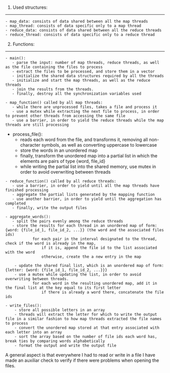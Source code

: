 1. Used structures:
---
    - map_data: consists of data shared between all the map threads 
    - map_thread: consists of data specific only to a map thread
    - reduce_data: consists of data shared between all the reduce threads
    - reduce_thread: consists of data specific only to a reduce thread

2. Functions:
---
    - main():
       - parse the input: number of map threads, reduce threads, as well as the file containing the files to process
       - extract the files to be processed, and store them in a vector
       - initialize the shared data structures required by all the threads
       - initialize and start the map threads, as well as the reduce threads
       - join the results from the threads.
       - finally, destroy all the synchronization variables used

    - map_function() called by all map threads:
       - while there are unprocessed files, takes a file and process it
       - use a mutex while extracting the next file to process, in order to prevent other threads from accessing the same file
       - use a barrier, in order to yield the reduce threads while the map threads are still processing

   - process_file():
       - reads each word from the file, and transforms it, removing all non-character symbols, as well as converting uppercase to lowercase
       - store the words in an unordered map
       - finally, transform the unordered map into a partial list in which the elements are pairs of type {word, file_id}
       - while writing the partial list into the shared memory, use mutex in order to avoid overwriting between threads

    - reduce_function() called by all reduce threads:
       - use a barrier, in order to yield until all the map threads have finished processing
       - aggregate the partial lists generated by the mapping function
       - use another barrier, in order to yield until the aggregation has completed
       - finally, write the output files

    - aggregate_words():
       - split the pairs evenly among the reduce threads
       - store the results for each thread in an unordered map of form: {word: {file_id_1, file_id_2, ...}} (the word and the associated files ids)
                for each pair in the interval designated to the thread, check if the word is already in the map,
                    if it is, append the file id to the list associated with the word
                    otherwise, create the a new entry in the map 

        - update the shared final list, which is an unordered map of form: {letter: {word: {file_id_1, file_id_2, ...}}}
        - use a mutex while updating the list, in order to avoid overwriting between threads.
                for each word in the resulting unordered map, add it in the final list at the key equal to its first letter
                    if there is already a word there, concatenate the file ids

    - write_files():
        - store all possible letters in an array
        - threads will extract the letter for which to write the output file in a similar fashion to how map threads extracted the file names to process
        - convert the unordered map stored at that entry associated with each letter into an array
        - sort the array based on the number of file ids each word has, break ties by comparing words alphabetically
        - format the output and write the output file


A general aspect is that everywhere I had to read or write in a file I have made an auxiliar check to verify if there were problems when opening
the files.
